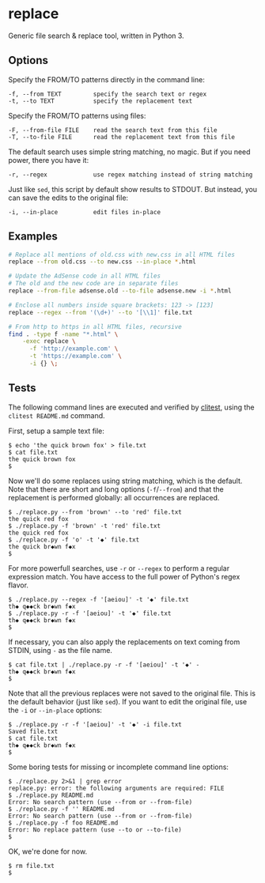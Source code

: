 # replace

Generic file search & replace tool, written in Python 3.

## Options

Specify the FROM/TO patterns directly in the command line:

```
-f, --from TEXT         specify the search text or regex
-t, --to TEXT           specify the replacement text
```

Specify the FROM/TO patterns using files:

```
-F, --from-file FILE    read the search text from this file
-T, --to-file FILE      read the replacement text from this file
```

The default search uses simple string matching, no magic.
But if you need power, there you have it:

```
-r, --regex             use regex matching instead of string matching
```

Just like `sed`, this script by default show results to STDOUT.
But instead, you can save the edits to the original file:

```
-i, --in-place          edit files in-place
```


## Examples

```bash
# Replace all mentions of old.css with new.css in all HTML files
replace --from old.css --to new.css --in-place *.html

# Update the AdSense code in all HTML files
# The old and the new code are in separate files
replace --from-file adsense.old --to-file adsense.new -i *.html

# Enclose all numbers inside square brackets: 123 -> [123]
replace --regex --from '(\d+)' --to '[\\1]' file.txt

# From http to https in all HTML files, recursive
find . -type f -name "*.html" \
    -exec replace \
      -f 'http://example.com' \
      -t 'https://example.com' \
      -i {} \;
```

## Tests

The following command lines are executed and verified by [clitest](https://github.com/aureliojargas/clitest), using the `clitest README.md` command.

First, setup a sample text file:

```console
$ echo 'the quick brown fox' > file.txt
$ cat file.txt
the quick brown fox
$
```

Now we'll do some replaces using string matching, which is the default. Note that there are short and long options (`-f`/`--from`) and that the replacement is performed globally: all occurrences are replaced.

```console
$ ./replace.py --from 'brown' --to 'red' file.txt
the quick red fox
$ ./replace.py -f 'brown' -t 'red' file.txt
the quick red fox
$ ./replace.py -f 'o' -t '◆' file.txt
the quick br◆wn f◆x
$
```

For more powerfull searches, use `-r` or `--regex` to perform a regular expression match. You have access to the full power of Python's regex flavor.

```console
$ ./replace.py --regex -f '[aeiou]' -t '◆' file.txt
th◆ q◆◆ck br◆wn f◆x
$ ./replace.py -r -f '[aeiou]' -t '◆' file.txt
th◆ q◆◆ck br◆wn f◆x
$
```

If necessary, you can also apply the replacements on text coming from STDIN, using `-` as the file name.

```console
$ cat file.txt | ./replace.py -r -f '[aeiou]' -t '◆' -
th◆ q◆◆ck br◆wn f◆x
$
```

Note that all the previous replaces were not saved to the original file. This is the default behavior (just like `sed`). If you want to edit the original file, use the `-i` or `--in-place` options:

```console
$ ./replace.py -r -f '[aeiou]' -t '◆' -i file.txt
Saved file.txt
$ cat file.txt
th◆ q◆◆ck br◆wn f◆x
$
```

Some boring tests for missing or incomplete command line options:

```console
$ ./replace.py 2>&1 | grep error
replace.py: error: the following arguments are required: FILE
$ ./replace.py README.md
Error: No search pattern (use --from or --from-file)
$ ./replace.py -f '' README.md
Error: No search pattern (use --from or --from-file)
$ ./replace.py -f foo README.md
Error: No replace pattern (use --to or --to-file)
$
```

OK, we're done for now.

```console
$ rm file.txt
$
```
